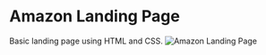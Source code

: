 # Amazon Landing Page
Basic landing page using HTML and CSS.
![Amazon Landing Page](https://github.com/user-attachments/assets/afc13559-09f6-4931-bc16-dcbd4f93e6f6)

